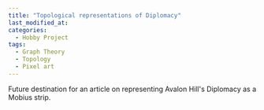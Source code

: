 ```yaml
---
title: "Topological representations of Diplomacy"
last_modified_at:
categories:
  - Hobby Project
tags:
  - Graph Theory
  - Topology
  - Pixel art
---
```


Future destination for an article on representing Avalon Hill's Diplomacy as a Mobius strip.

